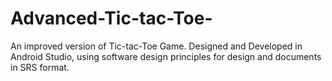 # Advanced-Tic-tac-Toe-
An improved version of Tic-tac-Toe Game. Designed and Developed in Android Studio, using software design principles for design and documents in SRS format. 

